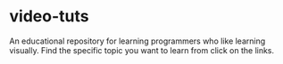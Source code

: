 # video-tuts
An educational repository for learning programmers who like learning visually. Find the specific topic you want to learn from click on the links.
